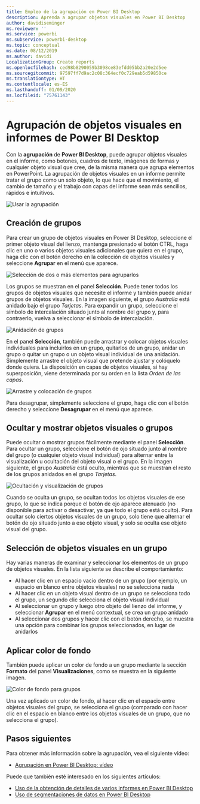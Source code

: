 ```yaml
---
title: Empleo de la agrupación en Power BI Desktop
description: Aprenda a agrupar objetos visuales en Power BI Desktop
author: davidiseminger
ms.reviewer: ''
ms.service: powerbi
ms.subservice: powerbi-desktop
ms.topic: conceptual
ms.date: 08/12/2019
ms.author: davidi
LocalizationGroup: Create reports
ms.openlocfilehash: ced98b8290059b3098ce83efdd05bb2a20e2d5ee
ms.sourcegitcommit: 97597ff7d9ac2c08c364ecf0c729eab5d59850ce
ms.translationtype: HT
ms.contentlocale: es-ES
ms.lasthandoff: 01/09/2020
ms.locfileid: "75761143"
---
```

# <a name="group-visuals-in-power-bi-desktop-reports"></a>Agrupación de objetos visuales en informes de Power BI Desktop
Con la **agrupación** de **Power BI Desktop**, puede agrupar objetos visuales en el informe, como botones, cuadros de texto, imágenes de formas y cualquier objeto visual que cree, de la misma manera que agrupa elementos en PowerPoint. La agrupación de objetos visuales en un informe permite tratar el grupo como un solo objeto, lo que hace que el movimiento, el cambio de tamaño y el trabajo con capas del informe sean más sencillos, rápidos e intuitivos.

![Usar la agrupación](media/desktop-grouping-visuals/grouping-visuals-01.png)


## <a name="creating-groups"></a>Creación de grupos

Para crear un grupo de objetos visuales en Power BI Desktop, seleccione el primer objeto visual del lienzo, mantenga presionado el botón CTRL, haga clic en uno o varios objetos visuales adicionales que quiera en el grupo, haga clic con el botón derecho en la colección de objetos visuales y seleccione **Agrupar** en el menú que aparece.

![Selección de dos o más elementos para agruparlos](media/desktop-grouping-visuals/grouping-visuals-02.png)

Los grupos se muestran en el panel **Selección**. Puede tener todos los grupos de objetos visuales que necesite el informe y también puede anidar grupos de objetos visuales. En la imagen siguiente, el grupo *Australia* está anidado bajo el grupo *Tarjetas*. Para expandir un grupo, seleccione el símbolo de intercalación situado junto al nombre del grupo y, para contraerlo, vuelva a seleccionar el símbolo de intercalación. 

![Anidación de grupos](media/desktop-grouping-visuals/grouping-visuals-03.png)

En el panel **Selección**, también puede arrastrar y colocar objetos visuales individuales para incluirlos en un grupo, quitarlos de un grupo, anidar un grupo o quitar un grupo o un objeto visual individual de una anidación. Simplemente arrastre el objeto visual que pretende ajustar y colóquelo donde quiera. La disposición en capas de objetos visuales, si hay superposición, viene determinada por su orden en la lista *Orden de las capas*.

![Arrastre y colocación de grupos](media/desktop-grouping-visuals/grouping-visuals-04.png)

Para desagrupar, simplemente seleccione el grupo, haga clic con el botón derecho y seleccione **Desagrupar** en el menú que aparece.

## <a name="hide-and-show-visuals-or-groups"></a>Ocultar y mostrar objetos visuales o grupos

Puede ocultar o mostrar grupos fácilmente mediante el panel **Selección**. Para ocultar un grupo, seleccione el botón de ojo situado junto al nombre del grupo (o cualquier objeto visual individual) para alternar entre la visualización u ocultación del objeto visual o el grupo. En la imagen siguiente, el grupo *Australia* está oculto, mientras que se muestran el resto de los grupos anidados en el grupo *Tarjetas*.


![Ocultación y visualización de grupos](media/desktop-grouping-visuals/grouping-visuals-05.png)

Cuando se oculta un grupo, se ocultan todos los objetos visuales de ese grupo, lo que se indica porque el botón de ojo aparece atenuado (no disponible para activar o desactivar, ya que todo el grupo está oculto). Para ocultar solo ciertos objetos visuales de un grupo, solo tiene que alternar el botón de ojo situado junto a ese objeto visual, y solo se oculta ese objeto visual del grupo.

## <a name="selecting-visuals-within-a-group"></a>Selección de objetos visuales en un grupo

Hay varias maneras de examinar y seleccionar los elementos de un grupo de objetos visuales. En la lista siguiente se describe el comportamiento:

* Al hacer clic en un espacio vacío dentro de un grupo (por ejemplo, un espacio en blanco entre objetos visuales) no se selecciona nada
* Al hacer clic en un objeto visual dentro de un grupo se selecciona todo el grupo, un segundo clic selecciona el objeto visual individual
* Al seleccionar un grupo y luego otro objeto del lienzo del informe, y seleccionar **Agrupar** en el menú contextual, se crea un grupo anidado
* Al seleccionar dos grupos y hacer clic con el botón derecho, se muestra una opción para combinar los grupos seleccionados, en lugar de anidarlos

## <a name="apply-background-color"></a>Aplicar color de fondo

También puede aplicar un color de fondo a un grupo mediante la sección **Formato** del panel **Visualizaciones**, como se muestra en la siguiente imagen. 

![Color de fondo para grupos](media/desktop-grouping-visuals/grouping-visuals-06.png)

Una vez aplicado un color de fondo, al hacer clic en el espacio entre objetos visuales del grupo, se selecciona el grupo (comparado con hacer clic en el espacio en blanco entre los objetos visuales de un grupo, que no selecciona el grupo). 


## <a name="next-steps"></a>Pasos siguientes
Para obtener más información sobre la agrupación, vea el siguiente vídeo:

* [Agrupación en Power BI Desktop: vídeo](https://youtu.be/sf4n7VXoQHY?t=10)

Puede que también esté interesado en los siguientes artículos:

* [Uso de la obtención de detalles de varios informes en Power BI Desktop](desktop-cross-report-drill-through.md)
* [Uso de segmentaciones de datos en Power BI Desktop](visuals/power-bi-visualization-slicers.md)

